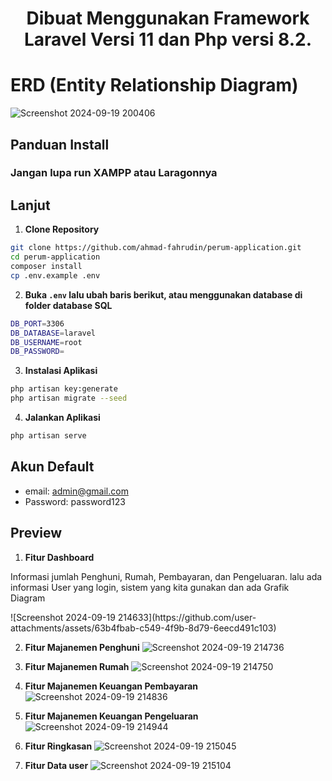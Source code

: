 # <p align="center">Dibuat Menggunakan Framework Laravel Versi 11 dan Php versi 8.2.</p>

# ERD (Entity Relationship Diagram)
![Screenshot 2024-09-19 200406](https://github.com/user-attachments/assets/4b706c66-046f-447f-8ce5-38c1640a6bde)

## Panduan Install
### Jangan lupa run XAMPP atau Laragonnya
## Lanjut
1. **Clone Repository**

```bash
git clone https://github.com/ahmad-fahrudin/perum-application.git
cd perum-application
composer install
cp .env.example .env
```

2. **Buka `.env` lalu ubah baris berikut, atau menggunakan database di folder database SQL**

```bash
DB_PORT=3306
DB_DATABASE=laravel
DB_USERNAME=root
DB_PASSWORD=
```


3. **Instalasi Aplikasi**

```bash
php artisan key:generate
php artisan migrate --seed
```

4. **Jalankan Aplikasi**

```bash
php artisan serve

```
## Akun Default

-   email: admin@gmail.com
-   Password: password123

## Preview
1. **Fitur Dashboard**
<p>Informasi jumlah Penghuni, Rumah, Pembayaran, dan Pengeluaran. lalu ada informasi User yang login, sistem yang kita gunakan dan ada Grafik Diagram</p>
![Screenshot 2024-09-19 214633](https://github.com/user-attachments/assets/63b4fbab-c549-4f9b-8d79-6eecd491c103)

2. **Fitur Majanemen Penghuni**
![Screenshot 2024-09-19 214736](https://github.com/user-attachments/assets/591d092c-60e7-49e5-b03b-18fe25547008)

3. **Fitur Majanemen Rumah**
![Screenshot 2024-09-19 214750](https://github.com/user-attachments/assets/6f134acc-453b-4eb5-9c1c-06c406859d7c)

4. **Fitur Majanemen Keuangan Pembayaran**
![Screenshot 2024-09-19 214836](https://github.com/user-attachments/assets/99388a1a-93d7-4d26-88cc-37d535897b7c)

5. **Fitur Majanemen Keuangan Pengeluaran**
![Screenshot 2024-09-19 214944](https://github.com/user-attachments/assets/57b9d830-e48b-417b-a2b2-d05fec328131)

6. **Fitur Ringkasan**
![Screenshot 2024-09-19 215045](https://github.com/user-attachments/assets/3ce7d069-8a96-4c25-b42d-224d2ad68dff)

7. **Fitur Data user**
![Screenshot 2024-09-19 215104](https://github.com/user-attachments/assets/cda4339a-cc48-434b-a397-09efc2689c1e)

